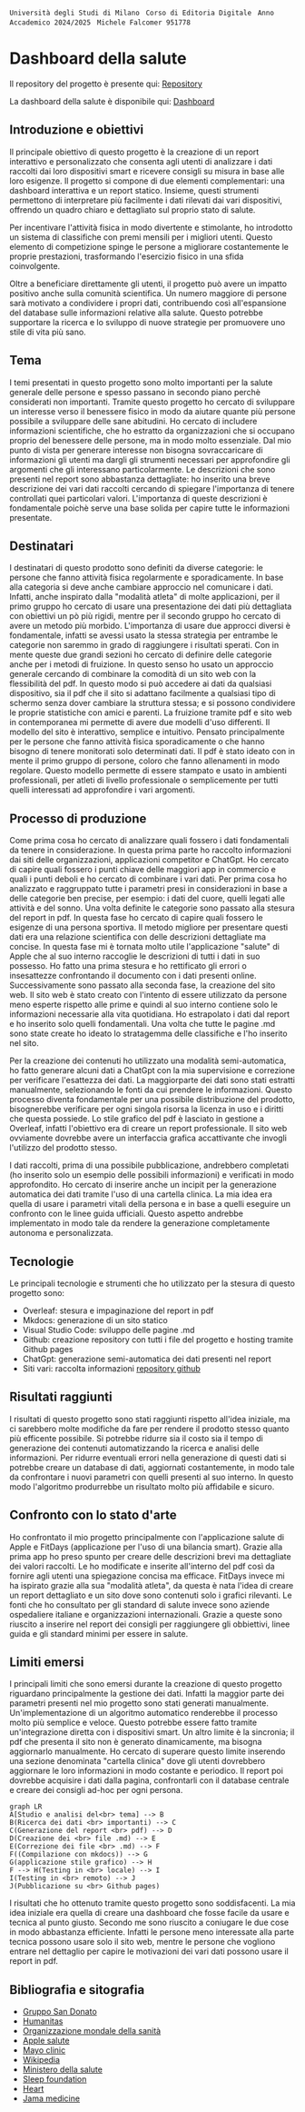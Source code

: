 
`` Università degli Studi di Milano ``
`` Corso di Editoria Digitale`` 
`` Anno Accademico 2024/2025``
`` Michele Falcomer 951778`` 

# Dashboard della salute

Il repository del progetto è presente qui: [Repository](https://github.com/michelefalcomer/Dashboard-salute)

La dashboard della salute è disponibile qui: [Dashboard](https://michelefalcomer.github.io/)
## Introduzione e obiettivi
Il principale obiettivo di questo progetto è la creazione di un report interattivo e personalizzato che consenta agli utenti di analizzare i dati raccolti dai loro dispositivi smart e ricevere consigli su misura in base alle loro esigenze. Il progetto si compone di due elementi complementari: una dashboard interattiva e un report statico. Insieme, questi strumenti permettono di interpretare più facilmente i dati rilevati dai vari dispositivi, offrendo un quadro chiaro e dettagliato sul proprio stato di salute.

Per incentivare l'attività fisica in modo divertente e stimolante, ho introdotto un sistema di classifiche con premi mensili per i migliori utenti. Questo elemento di competizione spinge le persone a migliorare costantemente le proprie prestazioni, trasformando l'esercizio fisico in una sfida coinvolgente.

Oltre a beneficiare direttamente gli utenti, il progetto può avere un impatto positivo anche sulla comunità scientifica. Un numero maggiore di persone sarà motivato a condividere i propri dati, contribuendo così all'espansione del database sulle informazioni relative alla salute. Questo potrebbe supportare la ricerca e lo sviluppo di nuove strategie per promuovere uno stile di vita più sano.

## Tema  
I temi presentati in questo progetto sono molto importanti per la salute generale delle persone e spesso passano in secondo piano perchè considerati non importanti. Tramite questo progetto ho cercato di sviluppare un interesse verso il benessere fisico in modo da aiutare quante più persone possibile a sviluppare delle sane abitudini. Ho cercato di includere informazioni scientifiche, che ho estratto da organizzazioni che si occupano proprio del benessere delle persone, ma in modo molto essenziale. Dal mio punto di vista per generare interesse non bisogna sovraccaricare di informazioni gli utenti ma dargli gli strumenti necessari per approfondire gli argomenti che gli interessano particolarmente. Le descrizioni che sono presenti nel report sono abbastanza dettagliate: ho inserito una breve descrizione dei vari dati raccolti cercando di spiegare l'importanza di tenere controllati quei particolari valori. L'importanza di queste descrizioni è fondamentale poichè serve una base solida per capire tutte le informazioni presentate.

## Destinatari
I destinatari di questo prodotto sono definiti da diverse categorie: le persone che fanno attività fisica regolarmente e sporadicamente. In base alla categoria si deve anche cambiare approccio nel comunicare i dati. Infatti, anche inspirato dalla "modalità atleta" di molte applicazioni, per il primo gruppo ho cercato di usare una presentazione dei dati più dettagliata con obiettivi un pò più rigidi, mentre per il secondo gruppo ho cercato di avere un metodo più morbido. L'importanza di usare due approcci diversi è fondamentale, infatti se avessi usato la stessa strategia per entrambe le categorie non saremmo in grado di raggiungere i risultati sperati. Con in mente queste due grandi sezioni ho cercato di definire delle categorie anche per i metodi di fruizione. In questo senso ho usato un approccio generale cercando di combinare la comodità di un sito web con la flessibilità del pdf. In questo modo si può accedere ai dati da qualsiasi dispositivo, sia il pdf che il sito si adattano facilmente a qualsiasi tipo di schermo senza dover cambiare la struttura stessa; e si possono condividere le proprie statistiche con amici e parenti. La fruizione tramite pdf e sito web in contemporanea mi permette di avere due modelli d'uso differenti. Il modello del sito è interattivo, semplice e intuitivo. Pensato principalmente per le persone che fanno attività fisica sporadicamente o che hanno bisogno di tenere monitorati solo determinati dati. Il pdf è stato ideato con in mente il primo gruppo di persone, coloro che fanno allenamenti in modo regolare. Questo modello permette di essere stampato e usato in ambienti professionali, per atleti di livello professionale o semplicemente per tutti quelli interessati ad approfondire i vari argomenti. 

## Processo di produzione 
Come prima cosa ho cercato di analizzare quali fossero i dati fondamentali da tenere in considerazione. In questa prima parte ho raccolto informazioni dai siti delle organizzazioni, applicazioni competitor e ChatGpt. Ho cercato di capire quali fossero i punti chiave delle maggiori app in commercio e quali i punti deboli e ho cercato di combinare i vari dati. Per prima cosa ho analizzato e raggruppato tutte i parametri presi in considerazioni in base a delle categorie ben precise, per esempio: i dati del cuore, quelli legati alle attività e del sonno. Una volta definite le categorie sono passato alla stesura del report in pdf. In questa fase ho cercato di capire quali fossero le esigenze di una persona sportiva. Il metodo migliore per presentare questi dati era una relazione scientifica con delle descrizioni dettagliate ma concise. In questa fase mi è tornata molto utile l'applicazione "salute" di Apple che al suo interno raccoglie le descrizioni di tutti i dati in suo possesso. Ho fatto una prima stesura e ho rettificato gli errori o insesattezze confrontando il documento con i dati presenti online. 
Successivamente sono passato alla seconda fase, la creazione del sito web. Il sito web è stato creato con l'intento di essere utilizzato da persone meno esperte rispetto alle prime e quindi al suo interno contiene solo le informazioni necessarie alla vita quotidiana. Ho estrapolato i dati dal report e ho inserito solo quelli fondamentali. Una volta che tutte le pagine .md sono state create ho ideato lo stratagemma delle classifiche e l'ho inserito nel sito. 

Per la creazione dei contenuti ho utilizzato una modalità semi-automatica, ho fatto generare alcuni dati a ChatGpt con la mia supervisione e correzione per verificare l'esattezza dei dati. La maggiorparte dei dati sono stati estratti manualmente, selezionando le fonti da cui prendere le informazioni. Questo processo diventa fondamentale per una possibile distribuzione del prodotto, bisognerebbe verificare per ogni singola risorsa la licenza in uso e i diritti che questa possiede. 
Lo stile grafico del pdf è lasciato in gestione a Overleaf, infatti l'obiettivo era di creare un report professionale. Il sito web ovviamente dovrebbe avere un interfaccia grafica accattivante che invogli l'utilizzo del prodotto stesso. 

I dati raccolti, prima di una possibile pubblicazione, andrebbero completati (ho inserito solo un esempio delle possibili informazioni) e verificati in modo approfondito. Ho cercato di inserire anche un incipit per la generazione automatica dei dati tramite l'uso di una cartella clinica. La mia idea era quella di usare i parametri vitali della persona e in base a quelli eseguire un confronto con le linee guida ufficiali. Questo aspetto andrebbe implementato in modo tale da rendere la generazione completamente autonoma e personalizzata. 

## Tecnologie
Le principali tecnologie e strumenti che ho utilizzato per la stesura di questo progetto sono: 
* Overleaf: stesura e impaginazione del report in pdf
* Mkdocs: generazione di un sito statico
* Visual Studio Code: sviluppo delle pagine .md
* Github: creazione repository con tutti i file del progetto e hosting tramite Github pages
* ChatGpt: generazione semi-automatica dei dati presenti nel report
* Siti vari: raccolta informazioni
  [repository github](https://github.com/michelefalcomer/Dashboard-salute)


## Risultati raggiunti
I risultati di questo progetto sono stati raggiunti rispetto all'idea iniziale, ma ci sarebbero molte modifiche da fare per rendere il prodotto stesso quanto più efficente possibile. 
Si potrebbe ridurre sia il costo sia il tempo di generazione dei contenuti automatizzando la ricerca e analisi delle informazioni. Per ridurre eventuali errori nella generazione di questi dati si potrebbe creare un database di dati, aggiornati costantemente, in modo tale da confrontare i nuovi parametri con quelli presenti al suo interno. In questo modo l'algoritmo produrrebbe un risultato molto più affidabile e sicuro. 

## Confronto con lo stato d'arte
Ho confrontato il mio progetto principalmente con l'applicazione salute di Apple e FitDays (applicazione per l'uso di una bilancia smart). Grazie alla prima app ho preso spunto per creare delle descrizioni brevi ma dettagliate dei valori raccolti. Le ho modificate e inserite all'interno del pdf così da fornire agli utenti una spiegazione concisa ma efficace. FitDays invece mi ha ispirato grazie alla sua "modalità atleta", da questa è nata l'idea di creare un report dettagliato e un sito dove sono contenuti solo i grafici rilevanti. Le fonti che ho consultato per gli standard di salute invece sono aziende ospedaliere italiane e organizzazioni internazionali. Grazie a queste sono riuscito a inserire nel report dei consigli per raggiungere gli obbiettivi, linee guida e gli standard minimi per essere in salute. 

## Limiti emersi 
I principali limiti che sono emersi durante la creazione di questo progetto riguardano principalmente la gestione dei dati. Infatti la maggior parte dei parametri presenti nel mio progetto sono stati generati manualmente. Un'implementazione di un algoritmo automatico renderebbe il processo molto più semplice e veloce. Questo potrebbe essere fatto tramite un'integrazione diretta con i dispositivi smart. 
Un altro limite è la sincronia; il pdf che presenta il sito non è generato dinamicamente, ma bisogna aggiornarlo manualmente. Ho cercato di superare questo limite inserendo una sezione denominata "cartella clinica" dove gli utenti dovrebbero aggiornare le loro informazioni in modo costante e periodico. Il report poi dovrebbe acquisire i dati dalla pagina, confrontarli con il database centrale e creare dei consigli ad-hoc per ogni persona. 


```mermaid
graph LR
A[Studio e analisi del<br> tema] --> B
B(Ricerca dei dati <br> importanti) --> C
C(Generazione del report <br> pdf) --> D
D(Creazione dei <br> file .md) --> E
E(Correzione dei file <br> .md) --> F
F((Compilazione con mkdocs)) --> G
G(applicazione stile grafico) --> H
F --> H(Testing in <br> locale) --> I
I(Testing in <br> remoto) --> J
J(Pubblicazione su <br> Github pages)
```
I risultati che ho ottenuto tramite questo progetto sono soddisfacenti. La mia idea iniziale era quella di creare una dashboard che fosse facile da usare e tecnica al punto giusto. Secondo me sono riuscito a coniugare le due cose in modo abbastanza efficiente. Infatti le persone meno interessate alla parte tecnica possono usare solo il sito web, mentre le persone che vogliono entrare nel dettaglio per capire le motivazioni dei vari dati possono usare il report in pdf. 

## Bibliografia e sitografia 
* [Gruppo San Donato](https://www.grupposandonato.it/)
* [Humanitas](https://www.humanitas.it/)
* [Organizzazione mondale della sanità](https://www.who.int/)
* [Apple salute](https://www.apple.com/it/health/)
* [Mayo clinic](https://www.mayoclinic.org/)
* [Wikipedia](https://it.wikipedia.org/wiki/Indice_di_massa_corporea)
* [Ministero della salute](https://www.salute.gov.it/portale/home.html)
* [Sleep foundation](https://www.sleepfoundation.org/)
* [Heart](https://www.heart.org/en/)
* [Jama medicine](https://jamanetwork.com/journals/jamainternalmedicine)
